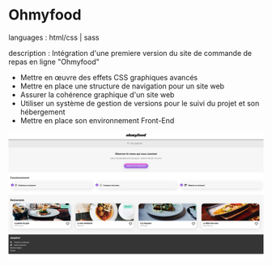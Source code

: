 # Ohmyfood

languages : html/css | sass

description : Intégration d'une premiere version du site  de commande de repas en ligne "Ohmyfood"

- Mettre en œuvre des effets CSS graphiques avancés
- Mettre en place une structure de navigation pour un site web
- Assurer la cohérence graphique d'un site web
- Utiliser un système de gestion de versions pour le suivi du projet et son hébergement
- Mettre en place son environnement Front-End

![maquettes mobile](img/other/projet-ohmyfood-image-1.png)
